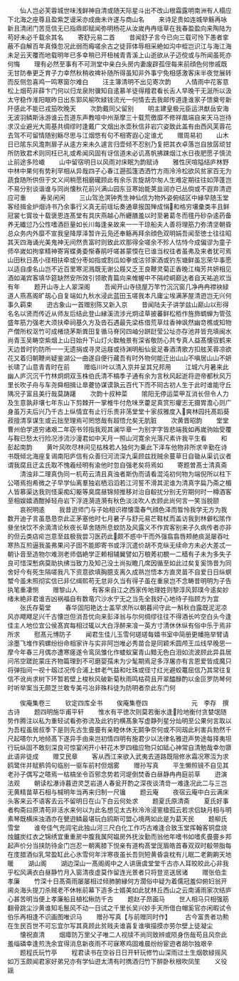 <!-- { "loadSidebar": true } -->
　　仙人岂必芙蓉城世味浅鲜神自清或随天际星斗出不改山根霜露明南洲有人榻应下北海之座尊且盈紫芝谩采亦成曲未许遂与商山名
　　来诗足贵如连城举觞再咏新且清闭门苦觅信无已指鼎即赋闻弥明杨花从汝嵗冉冉瑶草在我春盈盈向来陶陆为苟好未必千载余其名
　　寄舒元易二首
　　昔闻舒子言今已向三载可怜下愚者挛蔽不自解百年真倏忽况此弱而痗嗟余古之徒菲体辱相采絶如沟中蛭岂识江与海江海未足云天覆而地载明年已多幸稍已开杻械青青溪上山逝欲从子迈傥或与所闻虽死亦何悔
　　理有必然至事有不可测堂中亲白头房内妻废辟孤侄每来前顔色何惨戚既无甘防奉更乏育子力幸然秋稍收禆补随所得虽知非外事宁免相感激客床半夜觉展转而反侧忽喜鸡一鸣寒窗尔难白
　　汪主簿清明不出见寄次韵
　　人情雨中花客意松上烟苟非薛卞门何以归龙泉附骥知自逺慕羊徒得羶君看长舌人早晚干无涎所以汲太守稳作淮阳眠昨日出东郭风榆吹緑钱流光一何情去去我邮传道逢谁家子馈奠号新阡感此不能已戎笳吹晚天
　　次韵戴同父留别
　　明主建皇极元臣运洪猷岳安海无波羽鳞斯泳游谁云吾道东声教喧中州渐摩三十载荒徼靡不修祥凰端自来天马岂待求汉业避光大周基共绸缪时逢戴广文烟出氷壶秋信非岩穴姿致此盖有由西风芙蓉花去驾不可留情随别觞尽思与江烟悠有句不相寄遐心定谁尤
　　赠周易初
　　山木日已隂东风澹荆扉子从逺方来未久遽言归壶倾不忍别乃复把其衣卓落岂自放孱顽甘所防致君术则同枉已礼或希闻风固有讶信道未必讥髙帆拂踈烟江水日夜肥愿子慎流止前途多险巇
　　山中留宿明日以风雨对床眠为韵赋诗
　　雅性厌喧隘结庐林野中林中果何有势利罕相从异哉四子心春江遡孤篷洒洒竹方雨泠泠松欲风贫家百无为蔬食随所供但于文义间稍愿相磨礲顾此有余乐言旋胡尔匆人生难定期往往如萍蓬岂不易分别谈谐谁与同尚懐秋花前兴满山园东豆寒始能荚韭润亦已丛倘或不遐弃清逰应可重
　　寿吴闲闲
　　三山驾沧溟钟秀生神仙信为物外姿俯结区中縁早随玉堂客经揖金炉烟诗书乃余事行义真无前瑶坛奏通章报国殚成悁和格穷壤彚类丰且鲜冠裳七寳妆十载褒恩连髙堂有具庆燕越心所纒膳羞以时至暑葛冬而氊丹砂杂逺药备养无纎愆乃公性嗜酒巨量如长川每逢亲故来一一干琼船夫人善将理筋力弥清坚朝昏总众务内外靡不宣我皇降厚泽暂许云凫还奉觞再拜余顔色双明娟吾闻至徳士往往昭其天四海诵光美鬼神无间然贵富时则致此欢那得全嗟余不殄人怙恃今成偏谬为童子师卒嵗如拘挛精神寄宵蝶勇委惭春鹃吁嗟甚蒙愞在已谁当权往者虽弗及来者犹可焉山田秋日髙小径相扶牵或分枣如指或割瓜如拳或沽邻家酒或钓东塘鲜虽忘荣华事愿以适自虔名山岂不近百里寒泥溅既无谢公屐又乏王良鞭灵菊正香晚江梅芳共妍相见酒如渑宾客填华筵缺然安所效引领歌青篇向来帷幄中不隔崆峒巅达者自天祐追欢当有年
　　题开山寺上人翠深阁
　　吾闻开山寺绕屋万竿竹沉沉窗几净冉冉襟袂緑道人燕髙阁旷刼心自复端如九秋水浸此蓝田玉嗟我本凡庸尘埃满茅屋清逰岂无兴何事久羁束
　　逰古象山一首赠别陈又新入京
　　昔闻陆夫子讲学兹山巅山以形得名名以贤而传近从师友后结此登山縁溪流涉光炯迳草披蕃鲜松栢作旌斾蜩蝉为管弦盛年筋力强老大须扶牵祠基久方及沓石遇最先梁栋借荒草炷香神飒然幽竒樵或知物产僧所权沤竹可成楮烧茅斯粪田复循马脊冈四岫分跰跹莹公址亦存池井皆充填闽水尚青玉吴畴空紫烟上山日始升下山灯火聫触景有深省敬防心共专真人益髙懐驭鹤来天边昔时钓防所一一无遗捐或寻灵运屐或待渊明船仙瓮足春酒清歌方扣舷芙蓉凉欲花又着归朝鞭尚疑鉴湖公一曲遂自便行藏吾有时外物何能迁出山山不嗔居山山不妍长啸了山意青青时在前
　　赠临川叶以清入京并呈其兄邦用
　　江城六月暑来此幽人庐沉沉千竹林炯炯双玉株伯氏清不槁季子通有余为言秋风起逝将逰帝都秋风万里长吹子舟与车尧舜相揖让臯虁协谋谟孰云百代下而不囘古初人生于此时谁能守丘隅况子富且美行哉莫踌躇
　　次韵十叔种菜
　　隂阳无停运菜甲互消长但令人力及生意孰非壤七年东山下剪棘开一掌椎牛付危味烹藿足真赏形癯志无摄胃澹心则广身虽万夫后兴乃千古上纵情宜有止行乐贵非荡堂堂十家叔雅度入爽林园托髙蹈葵菽擅清享谋生或云拙至理焉可罔悠哉有超悟允矣无肮脏
　　次黄晋昭韵
　　堂堂曹州伯学道穷诸艰二年窃书邻指我观其澜华章一为别字字皆悲端我如再嵗驹始受覆与鞍已愁太行险况渉流沙漫君如中天月一照山河寛余光落尺素许我平生看
　　和彭起南韵
　　黄叶风吹尽林间见枯株若人独何为乗此下泽车他物非所求辛勤在诗书既倾北海座复谒南阳庐信有众善归河流深九渠顾兹戕贼余蔓草日自锄从渠讥议者谓我腐且迂孟氏取不愧羲经明有渝他时忽自强老矣将焉如
　　寄题曽髙士清真斋
　　清浊非二理真伪同一机苟云清且真浊者斯伪而请看混沌初何物为端倪所以柱下公嗒焉抱希微之子早学仙离羣独岩栖滔滔若江河誓不滑其泥谁为清真字扁乃斋之楣人皆慕渠达我则怪渠痴幻躯等臭腐昼锦频推移对治自殽扰分别无穷期何时一樽酒客至相娱嬉酒酣掉轻舟岩下浮涟漪涟漪有秋色淡淡吹人衣顾此尚何言一笑当脱颐
　　哀祝明逺
　　我昔逰师门与子始相识襟懐霭春气顔色泽而晳怜我学无方为我数开迪子言虽恳恳奈此正茅塞他时七月暑子与舒元易芒鞋杖而盖访我到林僻松隂作叄坐快饮不余滴清论秋夜长草舍随所息蚊防及风露义不作宾客别来子久病传者亦非的但云类痁疟岂意至兹极我尝习医药此颇不惑中干而外强翕翕唇颊赩痰涎屡吞吐寒热互煎逼我虽弗果问子固不能即寄书或浮沉遣价胡不克纵无续命方未必大差忒一朝讣音至造物尔难测老师倡絶学正赖相辅翼譬如万稂莠初覩一二穑有子未为多失子良可惜深慙病莫助执绋当致力及知己没土尚拟瞻几席因循至如此过矣复奚饰昔为同舍好今有死生隔嗟我凡下资意欲填胸臆支离久成熟岂悟本方直灵苗不自爱日日纵螟蠈今虽未照彻实信已非亿缉熙苟无怠非久当有得子虽在重泉岂不念畴昔明明为子告执笔重凄恻
　　赠黎山人
　　有客来自江之西家传地理姓则黎淳风郭璞今逺矣妙绪未絶非君谁吉凶祸福自有数竜穴沙水宁无之当先全我好心地待子指顾方为宜
　　张氏存菊堂
　　春华固阳艳达士盖罕求所以朝暮间守此一斛秋白露既泥泥凉风亦飕飕足兴千古懐岂但消吾忧向来彭泽翁与尔何绸缪往往不得酒长吟空白头今逢佳主人地位宜公侯髙宾每相过辄以大白浮醉来飡一英方寸清休休纵有俗中乐于焉非所求
　　慰髙元博防子
　　闻君生佳儿玉雪何瑳瑳每嬉书室中简册更幡拖举臂请涂墨飞堆作鸦螺纷纷命相家许与实非阿岂唯必秀苗合是同颖禾圆颅王瓜线早晚思一摩今年春三月偶亦遭寒瘥遂令鸾凤雏化作蝼蚁窠青山黯无色白泪如流波顾此异县居问吊空蹉跎蒙庄齐物篇理到不可磨婴孺未为少髦期焉足多浮屠亦有言恩爱皆成魔只将弹指间一视十刼过况传合浦上蚌老气益和吐珠或径寸红光避蛟鼍屈信乃其常往复信不讹尚求树下环暂若壁上梭秋风破新菊秋雨鸣枯荷且开翠醽醁酌以金叵罗防琴何时听举案当无颇芝兰敢专美弓冶非殊科徒为防明者奈此东门何















　　俟庵集卷三
　　钦定四库全书
　　俟庵集卷四　　　　　　　元　李存　撰古诗
　　题四明施华甫平轩
　　惟水有平徳次则莫若衡水逢险地衡付贪婪氓随势作腾注以私为重轻试看弥弥流及此钓钓横髙象写虚静列星分灿明至公果何言取以为吾程虽居叔季下是则先古生亹亹有亲睦休休无鬬争奈何或不同刼此利害兵勃然千尺起嗒尔九地倾髙下遂异手由来岂初情四明有施君少以法律名雅逰声势途每择夷坦行玩纵固不敢刻深良可惊宴闲开小轩花木罗四楹应物只如砥心神常自清勉哉幸勿隳此语非徒成
　　赠艾民章
　　客从西江来欲入武夷去道路既阻修氷霜况寒沍为求鸥鹭伴并赋鹡鸰句临别一驱车前村但烟雾
　　赠孙写真
　　平生懒照镜不自见其老孙子偶写之嗒焉一枯槁坐令百邪念势若河堤倒焚香白昼静冉冉庭前草
　　逰演法观
　　朝读松瀑诗暮逰灵芝岩道人春瓮开酌之深夜谈清竒一难逢况此二与三岂无黄精苗草石相与椷明年当再来归制一尺镵
　　题云庵
　　夜宿云庵中白云满床头客来云不语客去云不留明日在山下白云何处求
　　题夏氏原清斋
　　夏氏好事者构斋曰原清苟非活水来何以为此名想见太古秋泠泠浸窻楹孤云若求侣缺月相与明素琴既横床浊酒亦在甖逰鳞最堪玩白鸥斯可盟心境两如此是为葛天民
　　题柳氏雪堂
　　谁夸佳气充闾宅此独山河三尺白化工作巧古难逢合致玉堂挥翰客铜盘烧烛鑪炭红衣之锦绣宜重重房中腹我属阿媪房外抚汝勤而翁他年嗜书如嗜炙亹亹乡邦起声价分当挟防待金门岂忍一朝离膝下悦亲有道构髙堂厐眉皓首春双双时殽带脂每在庋腊酒似乳常盈缸此心氷雪何年泮寒夜虽长吾则短黄昏衾枕有儿眠二老齁齁天地暖
　　湖山阁
　　湖边深山一髙阁阁中之人讲唐虞堂堂千古亦人耳皎皎此心非我乎松风满衣白昼静竹月入窗清夜虚莫作留连光景者只将登览送居诸
　　赠张伯圭孝廉
　　竹深十日髙斋雨屡屡相过倾肺腑縁何方濶俗中疑为着儒冠羞仰俯妇翁开阃炎海头提刀杀贼老不休帐前幕下造多士婿美如此犹林丘西山之云南浦雨家次结庐心甚苦明当便上孝廉船且植松楸防千古
　　题赵子昂画马
　　世人相马只相强筋翻骨跳尘沙黄谁知毛鬛风不动一日试之千里长吴兴妙手天所借白帽奚官亦闲暇试令伯乐再相逢不识画图唯识马
　　赠孙写真【与前赠同时作】
　　古今富贵者功勲在生民百世不可忘宜尔写其真顾此贫贱夫谁喜复谁嗔描摸亦劳尔壁上徒凝尘
　　懐祝直清
　　烟瘴防万里父子唯二人视牍不尚同致辨或陨身伤哉苟且风奈此羞缁磷幸逢煎洗余宜得消息新夜雨不可寐寒鸡固难晨纷纷宦逰者胡尔独艰辛
　　题程氏玩竹亭
　　程君读书在空谷日日开轩玩修竹山深雨过土生烟欹緑摇风如万玉颇闻君家好弟兄亦有学仙逰太清有时擕酒归竹下醉卧秋根吹凤笙
　　义役謡
